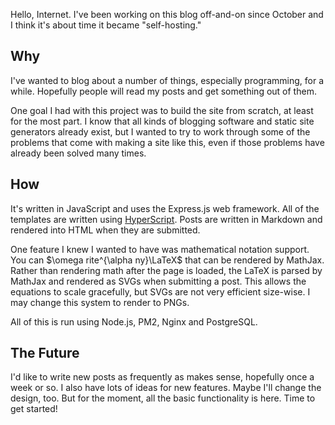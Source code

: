 Hello, Internet. I've been working on this blog off-and-on since October and I think it's about time it became "self-hosting."

Why
---
I've wanted to blog about a number of things, especially programming, for a while. Hopefully people will read my posts and get something out of them.

One goal I had with this project was to build the site from scratch, at least for the most part. I know that all kinds of blogging software and static site generators already exist, but I wanted to try to work through some of the problems that come with making a site like this, even if those problems have already been solved many times.

How
---
It's written in JavaScript and uses the Express.js web framework. All of the templates are written using [HyperScript](https://github.com/dominictarr/hyperscript). Posts are written in Markdown and rendered into HTML when they are submitted.

One feature I knew I wanted to have was mathematical notation support. You can $\omega rite^{\alpha ny}\LaTeX$ that can be rendered by MathJax. Rather than rendering math after the page is loaded, the LaTeX is parsed by MathJax and rendered as SVGs when submitting a post. This allows the equations to scale gracefully, but SVGs are not very efficient size-wise. I may change this system to render to PNGs.

All of this is run using Node.js, PM2, Nginx and PostgreSQL.

The Future
----------
I'd like to write new posts as frequently as makes sense, hopefully once a week or so. I also have lots of ideas for new features. Maybe I'll change the design, too. But for the moment, all the basic functionality is here. Time to get started!